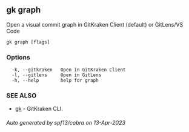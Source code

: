 ## gk graph

Open a visual commit graph in GitKraken Client (default) or GitLens/VS Code

```
gk graph [flags]
```

### Options

```
  -k, --gitkraken   Open in GitKraken Client
  -l, --gitlens     Open in GitLens
  -h, --help        help for graph
```

### SEE ALSO

* [gk](gk.md)	 - GitKraken CLI.

###### Auto generated by spf13/cobra on 13-Apr-2023
